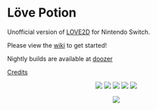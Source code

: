 # Löve Potion

Unofficial version of [LOVE2D](https://love2d.org/) for Nintendo Switch.

Please view the [wiki](https://github.com/TurtleP/LovePotion/wiki) to get started!

Nightly builds are available at [doozer](https://doozer.io/TurtleP/LovePotion)

[Credits](https://github.com/TurtleP/LovePotion/wiki/Credits)

<p align="center">
    <img src="https://doozer.io/badge/TurtleP/LovePotion/buildstatus/gpu"/>
    <img src="https://img.shields.io/badge/license-MIT-blue.svg?style=flat-square"/>
    <img src="https://img.shields.io/github/stars/TurtleP/LovePotion.svg?style=flat-square"/>
    <img src="https://img.shields.io/github/issues/TurtleP/LovePotion.svg?style=flat-square"/>
    <img src="https://img.shields.io/badge/version-1.0.2-blue.svg?style=flat-square"/>
</p>

<p align="center">
    <img src="https://i.imgur.com/PTACKcn.png"/>
</p>
